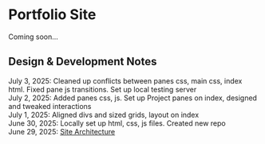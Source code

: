 # Portfolio Site
Coming soon...

## Design & Development Notes
July 3, 2025: Cleaned up conflicts between panes css, main css, index html. Fixed pane js transitions. Set up local testing server  
July 2, 2025: Added panes css, js. Set up Project panes on index, designed and tweaked interactions  
July 1, 2025: Aligned divs and sized grids, layout on index  
June 30, 2025: Locally set up html, css, js files. Created new repo  
June 29, 2025: [Site Architecture](https://www.figma.com/board/Qg4zvh8yEVaYZVqZGrvXEt/Portfolio-Site-Architecture?node-id=0-1&t=7txc5xY1TEpDFp2D-1)  
